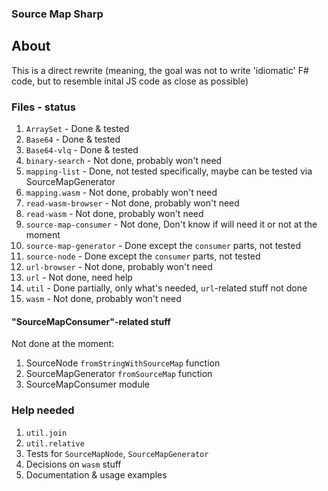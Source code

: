 ### Source Map Sharp

## About

This is a direct rewrite (meaning, the goal was not to write 'idiomatic' F# code, but to resemble inital JS code as close as possible)

### Files - status

1. `ArraySet` - Done & tested
2. `Base64` - Done & tested
3. `Base64-vlq` - Done & tested
4. `binary-search` - Not done, probably won't need
5. `mapping-list` - Done, not tested specifically, maybe can be tested via SourceMapGenerator
6. `mapping.wasm` - Not done, probably won't need
7. `read-wasm-browser` - Not done, probably won't need
8. `read-wasm` - Not done, probably won't need
9. `source-map-consumer` - Not done, Don't know if will need it or not at the moment
10. `source-map-generator` - Done except the `consumer` parts, not tested
11. `source-node` - Done  except the `consumer` parts, not tested
12. `url-browser` - Not done, probably won't need
13. `url` - Not done, need help
14. `util` - Done partially, only what's needed, `url`-related stuff not done
15. `wasm` - Not done, probably won't need

#### "SourceMapConsumer"-related stuff

Not done at the moment: 

1. SourceNode `fromStringWithSourceMap` function
2. SourceMapGenerator `fromSourceMap` function
3. SourceMapConsumer module


### Help needed

1. `util.join`
2. `util.relative`
3. Tests for `SourceMapNode`, `SourceMapGenerator`
4. Decisions on `wasm` stuff
5. Documentation & usage examples
